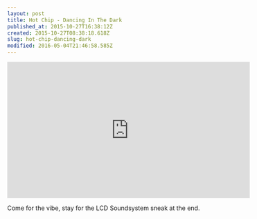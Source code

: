 ```yaml
---
layout: post
title: Hot Chip - Dancing In The Dark
published_at: 2015-10-27T16:38:12Z
created: 2015-10-27T08:38:18.618Z
slug: hot-chip-dancing-dark
modified: 2016-05-04T21:46:58.585Z
---
```

<iframe width="560" height="315" src="https://www.youtube-nocookie.com/embed/PyN_d28-sfw" frameborder="0" allow="accelerometer; autoplay; encrypted-media; gyroscope; picture-in-picture" allowfullscreen></iframe>

Come for the vibe, stay for the LCD Soundsystem sneak at the end.
